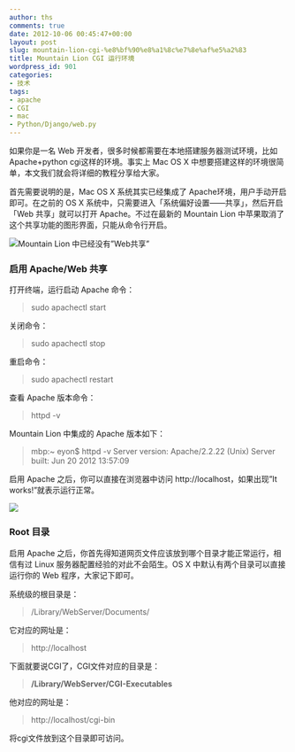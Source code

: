 ```yaml
---
author: ths
comments: true
date: 2012-10-06 00:45:47+00:00
layout: post
slug: mountain-lion-cgi-%e8%bf%90%e8%a1%8c%e7%8e%af%e5%a2%83
title: Mountain Lion CGI 运行环境
wordpress_id: 901
categories:
- 技术
tags:
- apache
- CGI
- mac
- Python/Django/web.py
---
```


如果你是一名 Web 开发者，很多时候都需要在本地搭建服务器测试环境，比如 Apache+python cgi这样的环境。事实上 Mac OS X 中想要搭建这样的环境很简单，本文我们就会将详细的教程分享给大家。





首先需要说明的是，Mac OS X 系统其实已经集成了 Apache环境，用户手动开启即可。在之前的 OS X 系统中，只需要进入「系统偏好设置——共享」，然后开启「Web 共享」就可以打开 Apache。不过在最新的 Mountain Lion 中苹果取消了这个共享功能的图形界面，只能从命令行开启。





![](http://img.guomii.com/2012/08/Snip20120806_3-600x353.png)Mountain Lion 中已经没有”Web共享”







### 启用 Apache/Web 共享





打开终端，运行启动 Apache 命令：





> sudo apachectl start





关闭命令：





> sudo apachectl stop





重启命令：





> sudo apachectl restart





查看 Apache 版本命令：





> httpd -v





Mountain Lion 中集成的 Apache 版本如下：





> mbp:~ eyon$ httpd -v
Server version: Apache/2.2.22 (Unix)
Server built: Jun 20 2012 13:57:09





启用 Apache 之后，你可以直接在浏览器中访问 http://localhost，如果出现”It works!”就表示运行正常。





![](http://img.guomii.com/2012/08/Snip20120806_6.png)





### Root 目录





启用 Apache 之后，你首先得知道网页文件应该放到哪个目录才能正常运行，相信有过 Linux 服务器配置经验的对此不会陌生。OS X 中默认有两个目录可以直接运行你的 Web 程序，大家记下即可。





系统级的根目录是：





> /Library/WebServer/Documents/





它对应的网址是：





> http://localhost





下面就要说CGI了，CGI文件对应的目录是：





> **/Library/WebServer/CGI-Executables**





他对应的网址是：





> http://localhost/cgi-bin





将cgi文件放到这个目录即可访问。












